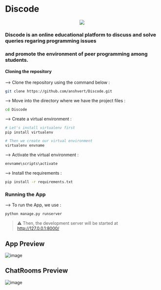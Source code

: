 # Discode

<p align="center">
<img src="https://user-images.githubusercontent.com/53685410/183636996-2d9b1500-ea62-4302-af5d-e6021a89f2ef.png"
</p>

### Discode is an online educational platform to discuss and solve queries regaring programming issues
### and promote the environment of peer programming among students.

  
#### Cloning the repository

--> Clone the repository using the command below :
```bash
git clone https://github.com/anshvert/Discode.git

```

--> Move into the directory where we have the project files : 
```bash
cd Discode

```

--> Create a virtual environment :
```bash
# Let's install virtualenv first
pip install virtualenv

# Then we create our virtual environment
virtualenv envname

```

--> Activate the virtual environment :
```bash
envname\scripts\activate

```

--> Install the requirements :
```bash
pip install -r requirements.txt

```

### Running the App

--> To run the App, we use :
```bash
python manage.py runserver

```

> ⚠ Then, the development server will be started at http://127.0.0.1:8000/
  
## App Preview

![image](https://user-images.githubusercontent.com/53685410/183635909-8133e15b-d0da-470a-b52a-105e65d885d6.png)

## ChatRooms Preview

![image](https://user-images.githubusercontent.com/53685410/183636724-39f85938-4983-49f7-9c7c-7d18e67e6ab0.png)


